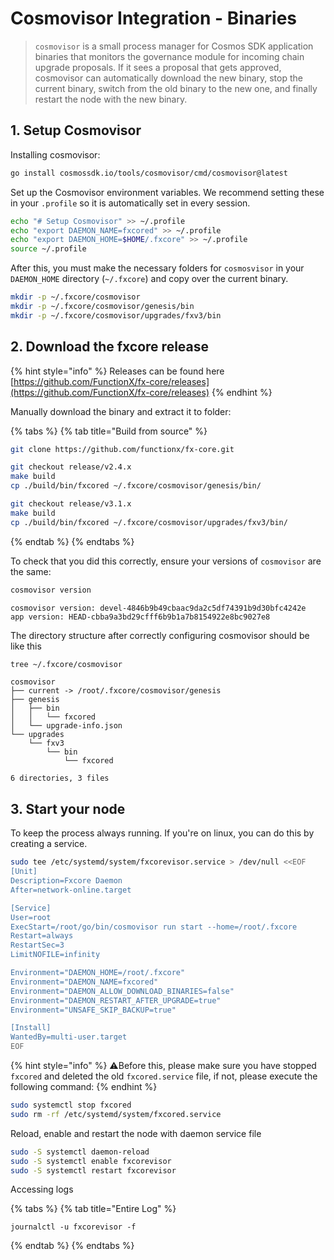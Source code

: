 # Cosmovisor Integration - Binaries

> `cosmovisor` is a small process manager for Cosmos SDK application binaries that monitors the governance module for incoming chain upgrade proposals. If it sees a proposal that gets approved, cosmovisor can automatically download the new binary, stop the current binary, switch from the old binary to the new one, and finally restart the node with the new binary.

## 1. Setup Cosmovisor

Installing cosmovisor:

```sh
go install cosmossdk.io/tools/cosmovisor/cmd/cosmovisor@latest
```

Set up the Cosmovisor environment variables. We recommend setting these in your `.profile` so it is automatically set in every session.

```sh
echo "# Setup Cosmovisor" >> ~/.profile
echo "export DAEMON_NAME=fxcored" >> ~/.profile
echo "export DAEMON_HOME=$HOME/.fxcore" >> ~/.profile
source ~/.profile
```

After this, you must make the necessary folders for `cosmosvisor` in your `DAEMON_HOME` directory (`~/.fxcore`) and copy over the current binary.

```sh
mkdir -p ~/.fxcore/cosmovisor
mkdir -p ~/.fxcore/cosmovisor/genesis/bin
mkdir -p ~/.fxcore/cosmovisor/upgrades/fxv3/bin
```

## 2. Download the fxcore release

{% hint style="info" %}
Releases can be found here [https://github.com/FunctionX/fx-core/releases](https://github.com/FunctionX/fx-core/releases)
{% endhint %}

Manually download the binary and extract it to folder:

{% tabs %}
{% tab title="Build from source" %}
```sh
git clone https://github.com/functionx/fx-core.git
```

```sh
git checkout release/v2.4.x
make build
cp ./build/bin/fxcored ~/.fxcore/cosmovisor/genesis/bin/
```

```sh
git checkout release/v3.1.x
make build
cp ./build/bin/fxcored ~/.fxcore/cosmovisor/upgrades/fxv3/bin/
```
{% endtab %}
{% endtabs %}

To check that you did this correctly, ensure your versions of `cosmovisor` are the same:

```sh
cosmovisor version
```

```
cosmovisor version: devel-4846b9b49cbaac9da2c5df74391b9d30bfc4242e
app version: HEAD-cbba9a3bd29cfff6b9b1a7b8154922e8bc9027e8
```

The directory structure after correctly configuring cosmovisor should be like this

```sh
tree ~/.fxcore/cosmovisor
```
```
cosmovisor
├── current -> /root/.fxcore/cosmovisor/genesis
├── genesis
│   ├── bin
│   │   └── fxcored
│   └── upgrade-info.json
└── upgrades
    └── fxv3
        └── bin
            └── fxcored

6 directories, 3 files
```

## 3. Start your node

To keep the process always running. If you're on linux, you can do this by creating a service.

```sh
sudo tee /etc/systemd/system/fxcorevisor.service > /dev/null <<EOF
[Unit]
Description=Fxcore Daemon
After=network-online.target

[Service]
User=root
ExecStart=/root/go/bin/cosmovisor run start --home=/root/.fxcore
Restart=always
RestartSec=3
LimitNOFILE=infinity

Environment="DAEMON_HOME=/root/.fxcore"
Environment="DAEMON_NAME=fxcored"
Environment="DAEMON_ALLOW_DOWNLOAD_BINARIES=false"
Environment="DAEMON_RESTART_AFTER_UPGRADE=true"
Environment="UNSAFE_SKIP_BACKUP=true"

[Install]
WantedBy=multi-user.target
EOF
```

{% hint style="info" %}
⚠️Before this, please make sure you have stopped `fxcored` and deleted the old `fxcored.service` file, if not, please execute the following command:
{% endhint %}

```sh
sudo systemctl stop fxcored
sudo rm -rf /etc/systemd/system/fxcored.service
```

Reload, enable and restart the node with daemon service file

```sh
sudo -S systemctl daemon-reload
sudo -S systemctl enable fxcorevisor
sudo -S systemctl restart fxcorevisor
```

Accessing logs

{% tabs %}
{% tab title="Entire Log" %}
```
journalctl -u fxcorevisor -f
```
{% endtab %}
{% endtabs %}
